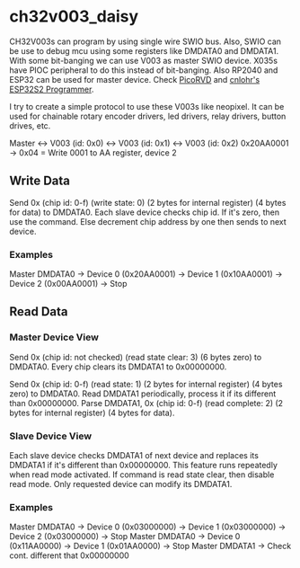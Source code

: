 # ch32v003_daisy

CH32V003s can program by using single wire SWIO bus. Also, SWIO can be use to debug mcu using some registers like DMDATA0 and DMDATA1. With some bit-banging we can use V003 as master SWIO device. 
X035s have PIOC peripheral to do this instead of bit-banging. Also RP2040 and ESP32 can be used for master device. Check [PicoRVD](https://github.com/aappleby/picorvd) and [cnlohr's ESP32S2 Programmer](https://github.com/cnlohr/esp32s2-cookbook/tree/master/ch32v003programmer).

I try to create a simple protocol to use these V003s like neopixel. It can be used for chainable rotary encoder drivers, led drivers, relay drivers, button drives, etc.

Master <-> V003 (id: 0x0) <-> V003 (id: 0x1) <-> V003 (id: 0x2)
0x20AA0001 -> 0x04 = Write 0001 to AA register, device 2 

## Write Data
Send 0x (chip id: 0-f) (write state: 0) (2 bytes for internal register) (4 bytes for data) to DMDATA0.
Each slave device checks chip id. If it's zero, then use the command. Else decrement chip address by one then sends to next device.

### Examples
Master DMDATA0 -> Device 0 (0x20AA0001) -> Device 1 (0x10AA0001) -> Device 2 (0x00AA0001) -> Stop

## Read Data
### Master Device View
Send 0x (chip id: not checked) (read state clear: 3) (6 bytes zero) to DMDATA0.
Every chip clears its DMDATA1 to 0x00000000.

Send 0x (chip id: 0-f) (read state: 1) (2 bytes for internal register) (4 bytes zero) to DMDATA0.
Read DMDATA1 periodically, process it if its different than 0x00000000.
Parse DMDATA1, 0x (chip id: 0-f) (read complete: 2) (2 bytes for internal register) (4 bytes for data).

### Slave Device View
Each slave device checks DMDATA1 of next device and replaces its DMDATA1 if it's different than 0x00000000.
This feature runs repeatedly when read mode activated. If command is read state clear, then disable read mode.
Only requested device can modify its DMDATA1.

### Examples
Master DMDATA0 -> Device 0 (0x03000000) -> Device 1 (0x03000000) -> Device 2 (0x03000000) -> Stop
Master DMDATA0 -> Device 0 (0x11AA0000) -> Device 1 (0x01AA0000) -> Stop
Master DMDATA1 -> Check cont. different that 0x00000000 
